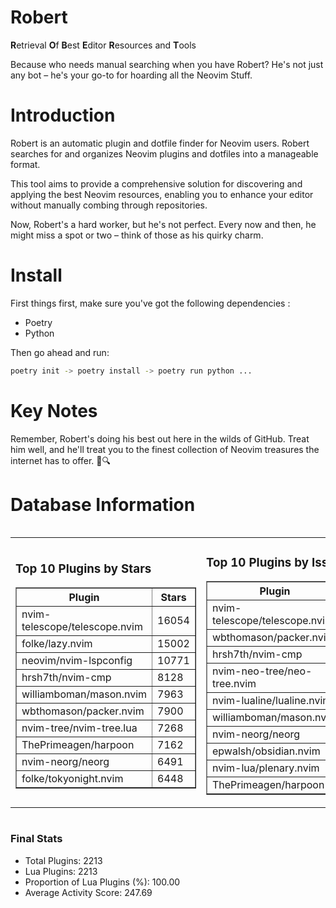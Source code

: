 # Robert

**R**etrieval
**O**f
**B**est
**E**ditor
**R**esources and
**T**ools

Because who needs manual searching when you have Robert?
He's not just any bot – he's your go-to for hoarding all the Neovim Stuff.

# Introduction
Robert is an automatic plugin and dotfile finder for Neovim users. Robert searches for and organizes Neovim plugins and dotfiles into a manageable format.

This tool aims to provide a comprehensive solution for discovering and applying the best Neovim resources, enabling you to enhance your editor without manually combing through repositories.

Now, Robert's a hard worker, but he's not perfect. Every now and then, he might miss a spot or two – think of those as his quirky charm. 

# Install
 First things first, make sure you've got the following dependencies :
  - Poetry 
  - Python 

Then go ahead and run:

```bash
poetry init -> poetry install -> poetry run python ...
```
# Key Notes

Remember, Robert's doing his best out here in the wilds of GitHub. Treat him well, and he'll treat you to the finest collection of Neovim treasures the internet has to offer. 🎩🔍


# Database Information

<div style='display:flex;flex-direction:row;justify-content:space-between;'><table><tr><td><h3>Top 10 Plugins by Stars</h3><table border="1"><tr><th>Plugin</th><th>Stars</th></tr><tr><td>nvim-telescope/telescope.nvim</td><td>16054</td></tr><tr><td>folke/lazy.nvim</td><td>15002</td></tr><tr><td>neovim/nvim-lspconfig</td><td>10771</td></tr><tr><td>hrsh7th/nvim-cmp</td><td>8128</td></tr><tr><td>williamboman/mason.nvim</td><td>7963</td></tr><tr><td>wbthomason/packer.nvim</td><td>7900</td></tr><tr><td>nvim-tree/nvim-tree.lua</td><td>7268</td></tr><tr><td>ThePrimeagen/harpoon</td><td>7162</td></tr><tr><td>nvim-neorg/neorg</td><td>6491</td></tr><tr><td>folke/tokyonight.nvim</td><td>6448</td></tr></table></td><td><h3>Top 10 Plugins by Issues</h3><table border="1"><tr><th>Plugin</th><th>Issues</th></tr><tr><td>nvim-telescope/telescope.nvim</td><td>380</td></tr><tr><td>wbthomason/packer.nvim</td><td>307</td></tr><tr><td>hrsh7th/nvim-cmp</td><td>284</td></tr><tr><td>nvim-neo-tree/neo-tree.nvim</td><td>239</td></tr><tr><td>nvim-lualine/lualine.nvim</td><td>227</td></tr><tr><td>williamboman/mason.nvim</td><td>209</td></tr><tr><td>nvim-neorg/neorg</td><td>185</td></tr><tr><td>epwalsh/obsidian.nvim</td><td>163</td></tr><tr><td>nvim-lua/plenary.nvim</td><td>147</td></tr><tr><td>ThePrimeagen/harpoon</td><td>126</td></tr></table></td><td><h3>Top 10 Plugins by Forks</h3><table border="1"><tr><th>Plugin</th><th>Forks</th></tr><tr><td>neovim/nvim-lspconfig</td><td>2090</td></tr><tr><td>nvim-telescope/telescope.nvim</td><td>839</td></tr><tr><td>nvim-tree/nvim-tree.lua</td><td>609</td></tr><tr><td>nvim-lualine/lualine.nvim</td><td>468</td></tr><tr><td>folke/tokyonight.nvim</td><td>432</td></tr><tr><td>hrsh7th/nvim-cmp</td><td>403</td></tr><tr><td>ThePrimeagen/harpoon</td><td>382</td></tr><tr><td>folke/lazy.nvim</td><td>363</td></tr><tr><td>jackMort/ChatGPT.nvim</td><td>317</td></tr><tr><td>nvimdev/lspsaga.nvim</td><td>288</td></tr></table></td></tr></table></div>

### Final Stats
- Total Plugins: 2213
- Lua Plugins: 2213
- Proportion of Lua Plugins (%): 100.00
- Average Activity Score: 247.69
